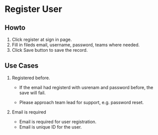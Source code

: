 # Register User 

## Howto

1. Click register at sign in page.
2. Fill in fileds email, username, password, teams where needed.
3. Click Save button to save the record.



## Use Cases

1. Registered before. 

    - If the email had registerd with usrenam and password before, the save will fail.

    - Please approach team lead for support, e.g. password reset.


2. Email is required
    - Email is required for user registration. 
    - Email is unique ID for the user.

